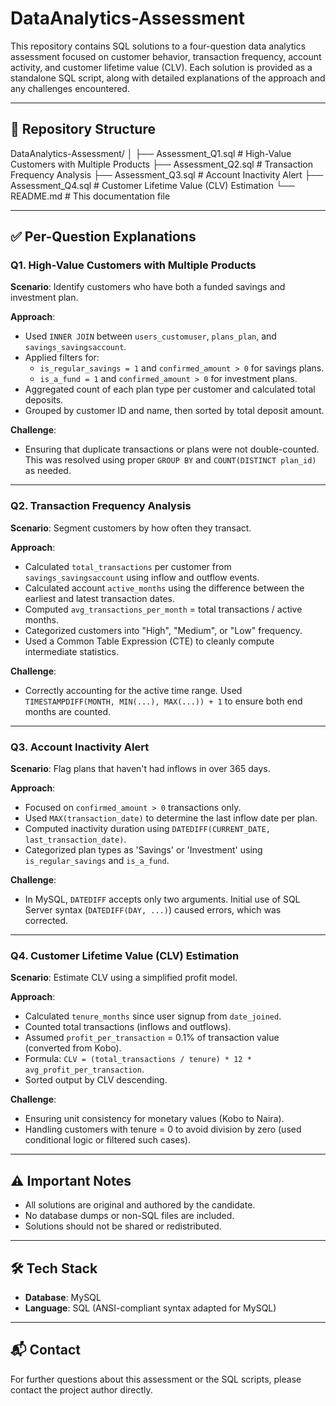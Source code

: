 # DataAnalytics-Assessment
This repository contains SQL solutions to a four-question data analytics assessment focused on customer behavior, transaction frequency, account activity, and customer lifetime value (CLV). Each solution is provided as a standalone SQL script, along with detailed explanations of the approach and any challenges encountered.

---

## 📁 Repository Structure
DataAnalytics-Assessment/
│
├── Assessment_Q1.sql # High-Value Customers with Multiple Products
├── Assessment_Q2.sql # Transaction Frequency Analysis
├── Assessment_Q3.sql # Account Inactivity Alert
├── Assessment_Q4.sql # Customer Lifetime Value (CLV) Estimation
└── README.md # This documentation file


---

## ✅ Per-Question Explanations

### **Q1. High-Value Customers with Multiple Products**

**Scenario**: Identify customers who have both a funded savings and investment plan.

**Approach**:
- Used `INNER JOIN` between `users_customuser`, `plans_plan`, and `savings_savingsaccount`.
- Applied filters for:
  - `is_regular_savings = 1` and `confirmed_amount > 0` for savings plans.
  - `is_a_fund = 1` and `confirmed_amount > 0` for investment plans.
- Aggregated count of each plan type per customer and calculated total deposits.
- Grouped by customer ID and name, then sorted by total deposit amount.

**Challenge**:
- Ensuring that duplicate transactions or plans were not double-counted. This was resolved using proper `GROUP BY` and `COUNT(DISTINCT plan_id)` as needed.

---

### **Q2. Transaction Frequency Analysis**

**Scenario**: Segment customers by how often they transact.

**Approach**:
- Calculated `total_transactions` per customer from `savings_savingsaccount` using inflow and outflow events.
- Calculated account `active_months` using the difference between the earliest and latest transaction dates.
- Computed `avg_transactions_per_month` = total transactions / active months.
- Categorized customers into "High", "Medium", or "Low" frequency.
- Used a Common Table Expression (CTE) to cleanly compute intermediate statistics.

**Challenge**:
- Correctly accounting for the active time range. Used `TIMESTAMPDIFF(MONTH, MIN(...), MAX(...)) + 1` to ensure both end months are counted.

---

### **Q3. Account Inactivity Alert**

**Scenario**: Flag plans that haven't had inflows in over 365 days.

**Approach**:
- Focused on `confirmed_amount > 0` transactions only.
- Used `MAX(transaction_date)` to determine the last inflow date per plan.
- Computed inactivity duration using `DATEDIFF(CURRENT_DATE, last_transaction_date)`.
- Categorized plan types as 'Savings' or 'Investment' using `is_regular_savings` and `is_a_fund`.

**Challenge**:
- In MySQL, `DATEDIFF` accepts only two arguments. Initial use of SQL Server syntax (`DATEDIFF(DAY, ...)`) caused errors, which was corrected.

---

### **Q4. Customer Lifetime Value (CLV) Estimation**

**Scenario**: Estimate CLV using a simplified profit model.

**Approach**:
- Calculated `tenure_months` since user signup from `date_joined`.
- Counted total transactions (inflows and outflows).
- Assumed `profit_per_transaction` = 0.1% of transaction value (converted from Kobo).
- Formula: `CLV = (total_transactions / tenure) * 12 * avg_profit_per_transaction`.
- Sorted output by CLV descending.

**Challenge**:
- Ensuring unit consistency for monetary values (Kobo to Naira).
- Handling customers with tenure = 0 to avoid division by zero (used conditional logic or filtered such cases).

---

## ⚠️ Important Notes

- All solutions are original and authored by the candidate.
- No database dumps or non-SQL files are included.
- Solutions should not be shared or redistributed.

---

## 🛠️ Tech Stack

- **Database**: MySQL
- **Language**: SQL (ANSI-compliant syntax adapted for MySQL)

---

## 📬 Contact

For further questions about this assessment or the SQL scripts, please contact the project author directly.


